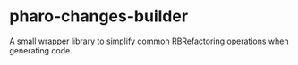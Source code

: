 # pharo-changes-builder
A small wrapper library to simplify common RBRefactoring operations when generating code.
